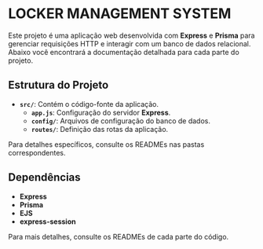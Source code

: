 # LOCKER MANAGEMENT SYSTEM

Este projeto é uma aplicação web desenvolvida com **Express** e **Prisma** para gerenciar requisições HTTP e interagir com um banco de dados relacional. Abaixo você encontrará a documentação detalhada para cada parte do projeto.

## Estrutura do Projeto

- **`src/`**: Contém o código-fonte da aplicação.
  - **`app.js`**: Configuração do servidor **Express**.
  - **`config/`**: Arquivos de configuração do banco de dados.
  - **`routes/`**: Definição das rotas da aplicação.

Para detalhes específicos, consulte os READMEs nas pastas correspondentes.

## Dependências

- **Express**
- **Prisma**
- **EJS**
- **express-session**

Para mais detalhes, consulte os READMEs de cada parte do código.

